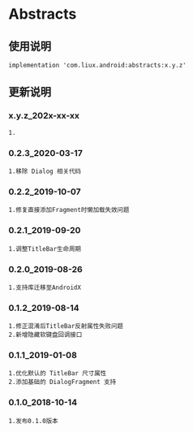 Abstracts
===

使用说明
---
```
implementation 'com.liux.android:abstracts:x.y.z'
```

更新说明
---
### x.y.z_202x-xx-xx
    1.

### 0.2.3_2020-03-17
    1.移除 Dialog 相关代码

### 0.2.2_2019-10-07
    1.修复直接添加Fragment时懒加载失效问题

### 0.2.1_2019-09-20
    1.调整TitleBar生命周期

### 0.2.0_2019-08-26
    1.支持库迁移至AndroidX

### 0.1.2_2019-08-14
    1.修正混淆后TitleBar反射属性失败问题
    2.新增隐藏软键盘回调接口

### 0.1.1_2019-01-08
    1.优化默认的 TitleBar 尺寸属性
    2.添加基础的 DialogFragment 支持

### 0.1.0_2018-10-14
    1.发布0.1.0版本